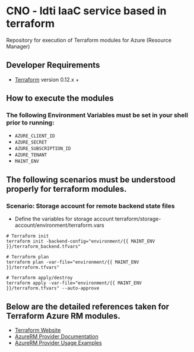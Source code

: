 # CNO - ldti IaaC service based in terraform
Repository for execution of Terraform modules for Azure (Resource Manager)

## Developer Requirements

* [Terraform](https://www.terraform.io/downloads.html) version 0.12.x +

## How to execute the modules

### The following Environment Variables must be set in your shell prior to running:

- `AZURE_CLIENT_ID`
- `AZURE_SECRET`
- `AZURE_SUBSCRIPTION_ID`
- `AZURE_TENANT`
- `MAINT_ENV`

## The following scenarios must be understood properly for terraform modules.

### Scenario: Storage account for remote backend state files

* Define the variables for storage account terraform/storage-account/environment/terraform.vars

```
# Terraform init
terraform init -backend-config="environment/{{ MAINT_ENV }}/terraform_backend.tfvars"

# Terraform plan
terraform plan -var-file="environment/{{ MAINT_ENV }}/terraform.tfvars"

# Terraform apply/destroy
terraform apply -var-file="environment/{{ MAINT_ENV }}/terraform.tfvars" --auto-approve

```

## Below are the detailed references taken for Terraform Azure RM modules.

* [Terraform Website](https://www.terraform.io)
* [AzureRM Provider Documentation](https://www.terraform.io/docs/providers/azurerm/index.html)
* [AzureRM Provider Usage Examples](https://github.com/terraform-providers/terraform-provider-azurerm/tree/master/examples)
